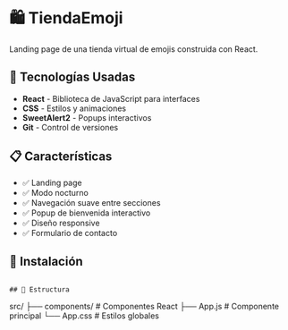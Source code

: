 # 🛍️ TiendaEmoji

Landing page de una tienda virtual de emojis construida con React.

## 🚀 Tecnologías Usadas

- **React** - Biblioteca de JavaScript para interfaces
- **CSS** - Estilos y animaciones
- **SweetAlert2** - Popups interactivos
- **Git** - Control de versiones

## 📋 Características

- ✅ Landing page
- ✅ Modo nocturno
- ✅ Navegación suave entre secciones
- ✅ Popup de bienvenida interactivo
- ✅ Diseño responsive
- ✅ Formulario de contacto

## 🚀 Instalación

```

## 📁 Estructura

```
src/
├── components/     # Componentes React
├── App.js         # Componente principal
└── App.css        # Estilos globales
```

